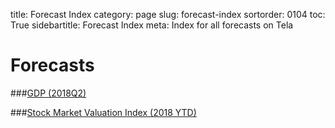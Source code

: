 ﻿title: Forecast Index
category: page
slug: forecast-index
sortorder: 0104
toc: True
sidebartitle: Forecast Index
meta: Index for all forecasts on Tela

# Forecasts

<script src="http://ajax.googleapis.com/ajax/libs/jquery/2.1.4/jquery.min.js"></script>
<script src="js/jquery.csv.min.js"></script>
<script type="text/javascript" src="http://www.google.com/jsapi"></script>

<script type="text/javascript"> // load the visualisation API
  google.load('visualization', '1', { packages: ['corechart', 'controls'] });
</script>
<script type="text/javascript">
function drawVisualization() {
   $.get("data/gdp18q2.csv?q="+Math.random(), function(csvString) {
      var arrayData = $.csv.toArrays(csvString, {onParseValue: $.csv.hooks.castToScalar});
      var data = new google.visualization.arrayToDataTable(arrayData);
      var chartwidth = $('#chartparent').width();
      var gdp18q2 = new google.visualization.ChartWrapper({
         chartType: 'LineChart',
         containerId: 'gdp18q2',
         dataTable: data,
         options:{
            width: chartwidth, height: 450,
            chartArea: {'width': '75%','height': '80%',top:20},
            legend: 'bottom',
            vAxis: {viewWindow: {min: 2.5, max: 3.5}, format: '0.00', title: 'Annualized Growth Rate (%)'},
            series: {
               0: { color: '#529ecc' }
            }
         }
      });
      gdp18q2.draw();
   });
}
google.setOnLoadCallback(drawVisualization)
</script>

<script type="text/javascript">
function drawVisualization() {
   $.get("data/mv2018.csv?q="+Math.random(), function(csvString) {
      var arrayData = $.csv.toArrays(csvString, {onParseValue: $.csv.hooks.castToScalar});
      var data = new google.visualization.arrayToDataTable(arrayData);
      var chartwidth = $('#chartparent').width();
      var mv2018 = new google.visualization.ChartWrapper({
         chartType: 'LineChart',
         containerId: 'mv2018',
         dataTable: data,
         options:{
            width: chartwidth, height: 450,
            chartArea: {'width': '75%','height': '80%',top:20},
            legend: 'bottom',
            vAxis: {viewWindow: {min: 0, max: .45}, format: '0.00', title: 'Stock Market Valuation Index'},
            series: {
               0: { color: '#529ecc' }
            }
         }
      });
      mv2018.draw();
   });
}
google.setOnLoadCallback(drawVisualization)
</script>

###<a href="/gdp.html">GDP (2018Q2)</a>
<div id="gdp18q2" style="margin-top:0px"></div>

###<a href="/market-valuation.html">Stock Market Valuation Index (2018 YTD)</a>
<div id="mv2018" style="margin-top:0px"></div>